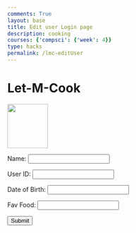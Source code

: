 ```yaml
---
comments: True
layout: base
title: Edit user Login page
description: cooking
courses: {'compsci': {'week': 4}}
type: hacks
permalink: /lmc-editUser
---
```

<style>

</style>
<!-- 
A simple HTML login form with a Login action when button is pressed.  

The form triggers the login_user function defined in the JavaScript below when the Login button is pressed.
-->
<link rel="stylesheet" href="/lmc-frontend/LMC/JS/SCSS/lmcLogin.css">
<div id="titleContainer">
    <h1 id="title">Let-M-Cook</h1>
</div>

<div class="background">

</div>

<div class="container">
    <form id="username" action="javascript:login_user()">
        <p>
        <img src="/lmc-frontend/images/cookie.png" width="92px" height="100px">
        </p>
        <p><label>
            Name:
            <input class="userInput" type="text" id="name" required>
        </label></p>
        <p><label>
            User ID:
            <input class="userInput" type="text" name="uid" id="uid" required>
        </label></p>
        <p><label>
            Date of Birth:
            <input class="userInput" type="text" id="dob" required>
        </label></p>
         <p><label>
            Fav Food:
            <input class="userInput" type="text" id="favfood" required>
        </label></p>
        <p>
            <button onclick="login_user()">Submit</button>
        </p>
    </form>
</div>


<!-- 
Below JavaScript code is designed to handle user authentication in a web application. It's written to work with a backend server that uses JWT (JSON Web Tokens) for authentication.

The script defines a function when the page loads. This function is triggered when the Login button in the HTML form above is pressed. 
 -->
<script type="module">
    // uri variable and options object are obtained from config.js
    import { uri, options } from '{{site.baseurl}}/assets/js/api/config.js';
    const url = uri + '/api/users/authenticate';
    const body = {
            // name: document.getElementById("name").value,
            uid: "toby",
            password: "123toby",
            // dob: document.getElementById("dob").value
        };
    const authOptions = {
            ...options, // This will copy all properties from options
            method: 'POST', // Override the method property
            cache: 'no-cache', // Set the cache property
            body: JSON.stringify(body)
        };
    fetch(url, authOptions)
    function login_user(){
        // Set Authenticate endpoint
        const url = uri + '/api/users/';

        // Set the body of the request to include login data from the DOM
        const body = {
            uid: document.getElementById("uid").value,
            dob: document.getElementById("dob").value,
            name: document.getElementById("name").value,
            favoritefood: document.getElementById("favfood").value
            // favfood: document.getElementById("name").value
        };

        // Change options according to Authentication requirements
        const authOptions = {
            ...options, // This will copy all properties from options
            method: 'PUT', // Override the method property
            cache: 'no-cache', // Set the cache property
            body: JSON.stringify(body)
        };

        // Fetch JWT
        fetch(url, authOptions)
        .then(response => {
            // handle error response from Web API
            if (!response.ok) {
                const errorMsg = 'Login error: ' + response.status;
                console.log(errorMsg);
                return;
            }
            // Success!!!
            // Redirect to the database page
            window.location.href = "{{site.baseurl}}/data/database";
        })
        // catch fetch errors (ie ACCESS to server blocked)
        .catch(err => {
            console.error(err);
        });
    }

    // Attach login_user to the window object, allowing access to form action
    window.login_user = login_user;
</script>